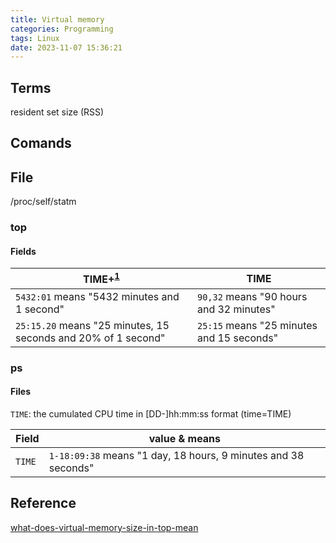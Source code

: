 ```yaml
---
title: Virtual memory
categories: Programming
tags: Linux
date: 2023-11-07 15:36:21
---
```


## Terms

resident set size (RSS)

## Comands

## File

/proc/self/statm

### top

#### Fields

| TIME+<sup>[1]</sup>                                            | TIME                                      |
|----------------------------------------------------------------|-------------------------------------------|
| `5432:01` means "5432 minutes and 1 second"                    | `90,32` means "90 hours and 32 minutes"   |
| `25:15.20` means "25 minutes, 15 seconds and 20% of 1 second"  | `25:15` means "25 minutes and 15 seconds" |

### ps

#### Files

`TIME`: the cumulated CPU time in [DD-]hh:mm:ss format (time=TIME)

| Field  | value & means                                                  |
|--------|----------------------------------------------------------------|
| `TIME` | `1-18:09:38` means "1 day, 18 hours, 9 minutes and 38 seconds" |


## Reference

[1]: [what-does-time-cpu-time-hundredth-in-top-mean](https://superuser.com/questions/1148884/what-does-time-cpu-time-hundredth-in-top-mean/)
[what-does-virtual-memory-size-in-top-mean](https://serverfault.com/questions/138427/what-does-virtual-memory-size-in-top-mean)
